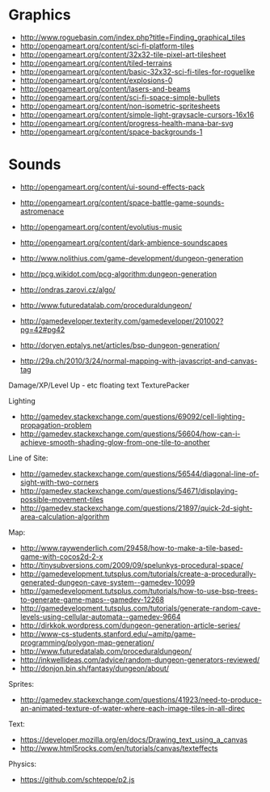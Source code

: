 
Graphics
========
* http://www.roguebasin.com/index.php?title=Finding_graphical_tiles
* http://opengameart.org/content/sci-fi-platform-tiles
* http://opengameart.org/content/32x32-tile-pixel-art-tilesheet
* http://opengameart.org/content/tiled-terrains
* http://opengameart.org/content/basic-32x32-sci-fi-tiles-for-roguelike
* <http://opengameart.org/content/explosions-0>
* http://opengameart.org/content/lasers-and-beams
* http://opengameart.org/content/sci-fi-space-simple-bullets
* <http://opengameart.org/content/non-isometric-spritesheets>
* <http://opengameart.org/content/simple-light-graysacle-cursors-16x16>
* http://opengameart.org/content/progress-health-mana-bar-svg
* <http://opengameart.org/content/space-backgrounds-1>

Sounds
======
* <http://opengameart.org/content/ui-sound-effects-pack>
* http://opengameart.org/content/space-battle-game-sounds-astromenace
* http://opengameart.org/content/evolutius-music
* http://opengameart.org/content/dark-ambience-soundscapes


* <http://www.nolithius.com/game-development/dungeon-generation>
* <http://pcg.wikidot.com/pcg-algorithm:dungeon-generation>
* <http://ondras.zarovi.cz/algo/>
* <http://www.futuredatalab.com/proceduraldungeon/>
* <http://gamedeveloper.texterity.com/gamedeveloper/201002?pg=42#pg42>
* <http://doryen.eptalys.net/articles/bsp-dungeon-generation/>
* <http://29a.ch/2010/3/24/normal-mapping-with-javascript-and-canvas-tag>











Damage/XP/Level Up - etc floating text
TexturePacker

Lighting
- http://gamedev.stackexchange.com/questions/69092/cell-lighting-propagation-problem
- http://gamedev.stackexchange.com/questions/56604/how-can-i-achieve-smooth-shading-glow-from-one-tile-to-another

Line of Site:
- http://gamedev.stackexchange.com/questions/56544/diagonal-line-of-sight-with-two-corners
- http://gamedev.stackexchange.com/questions/54671/displaying-possible-movement-tiles
- http://gamedev.stackexchange.com/questions/21897/quick-2d-sight-area-calculation-algorithm

Map:
- http://www.raywenderlich.com/29458/how-to-make-a-tile-based-game-with-cocos2d-2-x
- http://tinysubversions.com/2009/09/spelunkys-procedural-space/
- http://gamedevelopment.tutsplus.com/tutorials/create-a-procedurally-generated-dungeon-cave-system--gamedev-10099
- http://gamedevelopment.tutsplus.com/tutorials/how-to-use-bsp-trees-to-generate-game-maps--gamedev-12268
- http://gamedevelopment.tutsplus.com/tutorials/generate-random-cave-levels-using-cellular-automata--gamedev-9664
- http://dirkkok.wordpress.com/dungeon-generation-article-series/
- http://www-cs-students.stanford.edu/~amitp/game-programming/polygon-map-generation/
- http://www.futuredatalab.com/proceduraldungeon/
- http://inkwellideas.com/advice/random-dungeon-generators-reviewed/
- http://donjon.bin.sh/fantasy/dungeon/about/




Sprites:
- http://gamedev.stackexchange.com/questions/41923/need-to-produce-an-animated-texture-of-water-where-each-image-tiles-in-all-direc


Text:
- https://developer.mozilla.org/en/docs/Drawing_text_using_a_canvas
- http://www.html5rocks.com/en/tutorials/canvas/texteffects

Physics:
- https://github.com/schteppe/p2.js
